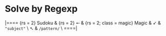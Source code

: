 # Solve by Regexp

<!-- %% svg-grid: none -->

|====
{rs = 2} Sudoku &
{rs = 2} &#x27B5; &
{rs = 2; class = magic} Magic &
&#x27B6; & `"subject"` \\
&#x27B4; & `/pattern/` \\
====|

